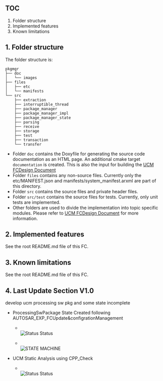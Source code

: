 ## TOC
1. Folder structure
2. Implemented features
3. Known limitations

## 1. Folder structure

The folder structure is:

	pkgmgr
    ├── doc
    │   └── images
    ├── files
    │   ├── etc
    │   └── manifests
    └── src
        ├── extraction
        ├── interruptible_thread
        ├── package_manager
        ├── package_manager_impl
        ├── package_manager_state
        ├── parsing
        ├── receive
        ├── storage
        ├── test
        ├── transaction
        └── transfer

* Folder `doc` contains the Doxyfile for generating the source code documentation as an HTML page. An additional cmake target `documentation` is created. This is also the input for building the [UCM FCDesign Document](https://svn.autosar.org/repos/work/26_Standards/30_AP_R1/01_Sources/EXP_FCDesignUpdateAndConfigManagement_894/AUTOSAR_EXP_FCDesignUpdateAndConfigManagement.pdf)
* Folder `files` contains any non-source files. Currently only the etc/MANIFEST.json and manifests/system_manifest.arxml are part of this directory.
* Folder `src` contains the source files and private header files.
* Folder `src/test` contains the source files for tests. Currently, only unit tests are implemented.
* Other folders are used to divide the implementation into topic specific modules. Please refer to [UCM FCDesign Document](https://svn.autosar.org/repos/work/26_Standards/30_AP_R1/01_Sources/EXP_FCDesignUpdateAndConfigManagement_894/AUTOSAR_EXP_FCDesignUpdateAndConfigManagement.pdf) for more information.

## 2. Implemented features

See the root README.md file of this FC.

## 3. Known limitations

See the root README.md file of this FC.

## 4. Last Update Section V1.0

develop ucm processing sw pkg and some state incomplete 
   
   * ProcessingSwPackage State Created      following AUTOSAR_EXP_FCUpdate&configrationManagement
    
     - </br>![Status Status](https://travis-ci.org/joemccann/dillinger.svg?branch=master)
    
     - </br>![STATE MACHINE](https://github.com/umiaa21/UCM/blob/main/pkgmgr/doc/images/swclState.png?raw=true)
  * UCM Static Analysis using CPP_Check
    - </br>![Status Status](https://github.com/umiaa21/UCM/blob/main/pkgmgr/doc/images/StaticAnalysis.png?raw=true)
